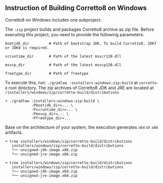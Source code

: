 ## Instruction of Building Corretto8 on Windows

Corretto8 on Windows includes one subproject.

The `:zip` project builds and packages Corretto8 archive as zip file. Before executing 
this project, you need to provide the following parameters: 

```$xslt
bootjdk_dir         # Path of bootstrap JDK. To build Corretto8, JDK7 or JDK8 is required.

vcruntime_dir       # Path of the latest msvcr120.dll

msvcp_dir           # Path of the latest msvcp120.dll

freetype_dir        # Path of freetype
```

To execute this, run: `./gradlew :installers:windows:zip:build` at `corretto-8` root directory. 
The zip archives of Corretto8 JDK and JRE are located at `/installers/windows/zip/corretto-build/distributions`

```$xslt
➜ ./gradlew :installers:windows:zip:build \
            -Pbootjdk_dir=... \
            -Pvcruntime_dir=... \
            -Pmsvcp_dir=... \
            -Pfreetype_dir=...
```

Base on the architecture of your system, the execution generates `x64` or `x86` artifacts.

```$xslt
➜ tree installers/windows/zip/corretto-build/distributions
   installers/windows/zip/corretto-build/distributions
   └── unsigned-jdk-image.x86.zip
   └── unsigned-jre-image.x86.zip
```

```$xslt
➜ tree installers/windows/zip/corretto-build/distributions
   installers/windows/zip/corretto-build/distributions
   └── unsigned-jdk-image.x64.zip
   └── unsigned-jre-image.x64.zip
```

